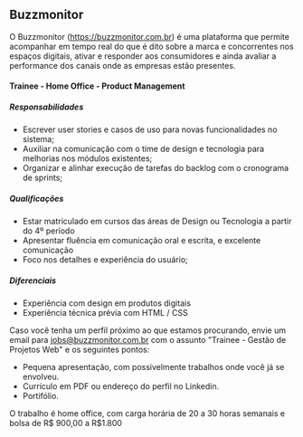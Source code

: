 ## Buzzmonitor
O Buzzmonitor (https://buzzmonitor.com.br) é uma plataforma que permite acompanhar em tempo real do que é dito sobre a marca e concorrentes nos espaços digitais, ativar e responder aos consumidores e ainda avaliar a performance dos canais onde as empresas estão presentes.

#### Trainee - Home Office - Product Management

##### Responsabilidades
* Escrever user stories e casos de uso para novas funcionalidades no sistema;
* Auxiliar na comunicação com o time de design e tecnologia para melhorias nos módulos existentes;
* Organizar e alinhar execução de tarefas do backlog com o cronograma de sprints;

##### Qualificações
* Estar matriculado em cursos das áreas de Design ou Tecnologia a partir do 4º período
* Apresentar fluência em comunicação oral e escrita, e excelente comunicação
* Foco nos detalhes e experiência do usuário;

##### Diferenciais
* Experiência com design em produtos digitais
* Experiência técnica prévia com HTML / CSS

Caso você tenha um perfil próximo ao que estamos procurando, envie um email para jobs@buzzmonitor.com.br com o assunto "Trainee - Gestão de Projetos Web" e os seguintes pontos:

* Pequena apresentação, com possivelmente trabalhos onde você já se envolveu.
* Currículo em PDF ou endereço do perfil no Linkedin.
* Portifólio.

O trabalho é home office, com carga horária de 20 a 30 horas semanais e bolsa de R$ 900,00 a R$1.800
